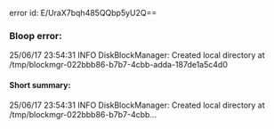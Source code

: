 error id: E/UraX7bqh485QQbp5yU2Q==
### Bloop error:

25/06/17 23:54:31 INFO DiskBlockManager: Created local directory at /tmp/blockmgr-022bbb86-b7b7-4cbb-adda-187de1a5c4d0
#### Short summary: 

25/06/17 23:54:31 INFO DiskBlockManager: Created local directory at /tmp/blockmgr-022bbb86-b7b7-4cbb...